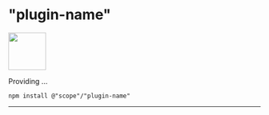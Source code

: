 # "plugin-name"
<!-- TODO: State name -->

<a href="https://rapidjs.org"><img src="https://rapidjs.org/_assets/readme-plugin-badge.svg" height="75"></a>
<!--
It must be clearly recognizable in the overall impression that your plug-in, despite using the above badge, represents an independently developed and maintained project, independent from the official rapidJS project.
-->

Providing ...
<!-- TODO: Concisely outline general plug-in purpose -->

```
npm install @"scope"/"plugin-name"
```
<!-- TODO: State valid installation reference -->

---

<!-- TODO: Describe correct plug-in usage in detail -->
